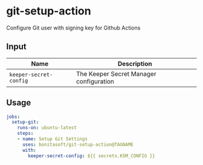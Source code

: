 # git-setup-action
Configure Git user with signing key for Github Actions

## Input

| Name                     | Description                                             |
| ------------------------ |---------------------------------------------------------|
| `keeper-secret-config`   | The Keeper Secret Manager configuration                 |

## Usage

```yaml
jobs:
  setup-git:
    runs-on: ubuntu-latest
    steps:
    - name: Setup Git Settings
      uses: bonitasoft/git-setup-action@TAGNAME
      with:
        keeper-secret-config: ${{ secrets.KSM_CONFIG }}
```
